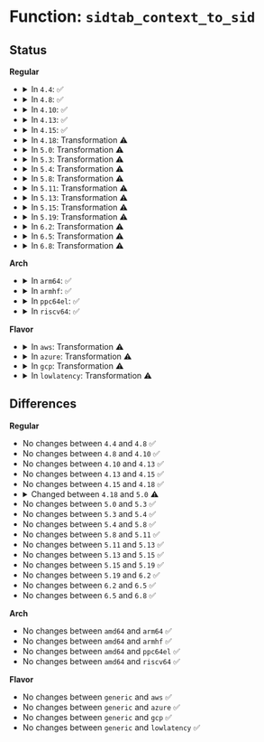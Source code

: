 # Function: <code>sidtab_context_to_sid</code>

## Status
<b>Regular</b>
<ul>
<li>
<details>
<summary>In <code>4.4</code>: ✅</summary>

```c
int sidtab_context_to_sid(struct sidtab *s, struct context *context, u32 *out_sid);
```

**Collision:** Unique Global

**Inline:** No

**Transformation:** False

**Instances:**

```
In security/selinux/ss/sidtab.c (ffffffff8134eb40)
Location: security/selinux/ss/sidtab.c:197
Inline: False
Direct callers:
  - security/selinux/ss/services.c:security_port_sid
  - security/selinux/ss/services.c:security_netif_sid
  - security/selinux/ss/services.c:security_netif_sid
  - security/selinux/ss/services.c:security_node_sid
  - security/selinux/ss/services.c:security_get_user_sids
  - security/selinux/ss/services.c:security_genfs_sid
  - security/selinux/ss/services.c:security_fs_use
  - security/selinux/ss/services.c:security_fs_use
  - security/selinux/ss/services.c:security_sid_mls_copy
  - security/selinux/ss/services.c:security_netlbl_secattr_to_sid
```
**Symbols:**

```
ffffffff8134eb40-ffffffff8134ef00: sidtab_context_to_sid (STB_GLOBAL)
```
</details>
</li>
<li>
<details>
<summary>In <code>4.8</code>: ✅</summary>

```c
int sidtab_context_to_sid(struct sidtab *s, struct context *context, u32 *out_sid);
```

**Collision:** Unique Global

**Inline:** No

**Transformation:** False

**Instances:**

```
In security/selinux/ss/sidtab.c (ffffffff81384b40)
Location: security/selinux/ss/sidtab.c:197
Inline: False
Direct callers:
  - security/selinux/ss/services.c:security_netlbl_secattr_to_sid
  - security/selinux/ss/services.c:security_sid_mls_copy
  - security/selinux/ss/services.c:security_fs_use
  - security/selinux/ss/services.c:security_fs_use
  - security/selinux/ss/services.c:security_genfs_sid
  - security/selinux/ss/services.c:security_get_user_sids
  - security/selinux/ss/services.c:security_node_sid
  - security/selinux/ss/services.c:security_netif_sid
  - security/selinux/ss/services.c:security_netif_sid
  - security/selinux/ss/services.c:security_port_sid
```
**Symbols:**

```
ffffffff81384b40-ffffffff81384f1b: sidtab_context_to_sid (STB_GLOBAL)
```
</details>
</li>
<li>
<details>
<summary>In <code>4.10</code>: ✅</summary>

```c
int sidtab_context_to_sid(struct sidtab *s, struct context *context, u32 *out_sid);
```

**Collision:** Unique Global

**Inline:** No

**Transformation:** False

**Instances:**

```
In security/selinux/ss/sidtab.c (ffffffff8139b5d0)
Location: security/selinux/ss/sidtab.c:197
Inline: False
Direct callers:
  - security/selinux/ss/services.c:security_netlbl_secattr_to_sid
  - security/selinux/ss/services.c:security_sid_mls_copy
  - security/selinux/ss/services.c:security_fs_use
  - security/selinux/ss/services.c:security_fs_use
  - security/selinux/ss/services.c:security_genfs_sid
  - security/selinux/ss/services.c:security_get_user_sids
  - security/selinux/ss/services.c:security_node_sid
  - security/selinux/ss/services.c:security_netif_sid
  - security/selinux/ss/services.c:security_netif_sid
  - security/selinux/ss/services.c:security_port_sid
```
**Symbols:**

```
ffffffff8139b5d0-ffffffff8139b9ab: sidtab_context_to_sid (STB_GLOBAL)
```
</details>
</li>
<li>
<details>
<summary>In <code>4.13</code>: ✅</summary>

```c
int sidtab_context_to_sid(struct sidtab *s, struct context *context, u32 *out_sid);
```

**Collision:** Unique Global

**Inline:** No

**Transformation:** False

**Instances:**

```
In security/selinux/ss/sidtab.c (ffffffff813b1cf0)
Location: security/selinux/ss/sidtab.c:190
Inline: False
Direct callers:
  - security/selinux/ss/services.c:security_netlbl_secattr_to_sid
  - security/selinux/ss/services.c:security_sid_mls_copy
  - security/selinux/ss/services.c:security_fs_use
  - security/selinux/ss/services.c:security_fs_use
  - security/selinux/ss/services.c:security_genfs_sid
  - security/selinux/ss/services.c:security_get_user_sids
  - security/selinux/ss/services.c:security_node_sid
  - security/selinux/ss/services.c:security_netif_sid
  - security/selinux/ss/services.c:security_netif_sid
  - security/selinux/ss/services.c:security_ib_endport_sid
  - security/selinux/ss/services.c:security_ib_pkey_sid
  - security/selinux/ss/services.c:security_port_sid
```
**Symbols:**

```
ffffffff813b1cf0-ffffffff813b20f2: sidtab_context_to_sid (STB_GLOBAL)
```
</details>
</li>
<li>
<details>
<summary>In <code>4.15</code>: ✅</summary>

```c
int sidtab_context_to_sid(struct sidtab *s, struct context *context, u32 *out_sid);
```

**Collision:** Unique Global

**Inline:** No

**Transformation:** False

**Instances:**

```
In security/selinux/ss/sidtab.c (ffffffff813d7e30)
Location: security/selinux/ss/sidtab.c:191
Inline: False
Direct callers:
  - security/selinux/ss/services.c:security_netlbl_secattr_to_sid
  - security/selinux/ss/services.c:security_sid_mls_copy
  - security/selinux/ss/services.c:security_fs_use
  - security/selinux/ss/services.c:security_fs_use
  - security/selinux/ss/services.c:security_genfs_sid
  - security/selinux/ss/services.c:security_get_user_sids
  - security/selinux/ss/services.c:security_node_sid
  - security/selinux/ss/services.c:security_netif_sid
  - security/selinux/ss/services.c:security_netif_sid
  - security/selinux/ss/services.c:security_ib_endport_sid
  - security/selinux/ss/services.c:security_ib_pkey_sid
  - security/selinux/ss/services.c:security_port_sid
  - security/selinux/ss/services.c:security_context_to_sid_core
```
**Symbols:**

```
ffffffff813d7e30-ffffffff813d8232: sidtab_context_to_sid (STB_GLOBAL)
```
</details>
</li>
<li>
<details>
<summary>In <code>4.18</code>: Transformation ⚠️</summary>

```c
int sidtab_context_to_sid(struct sidtab *s, struct context *context, u32 *out_sid);
```

**Collision:** Unique Global

**Inline:** No

**Transformation:** True

**Instances:**

```
In security/selinux/ss/sidtab.c (0)
Location: security/selinux/ss/sidtab.c:191
Inline: False
Direct callers:
  - security/selinux/ss/services.c:security_netlbl_secattr_to_sid
  - security/selinux/ss/services.c:security_sid_mls_copy
  - security/selinux/ss/services.c:security_fs_use
  - security/selinux/ss/services.c:security_fs_use
  - security/selinux/ss/services.c:security_genfs_sid
  - security/selinux/ss/services.c:security_get_user_sids
  - security/selinux/ss/services.c:security_node_sid
  - security/selinux/ss/services.c:security_netif_sid
  - security/selinux/ss/services.c:security_netif_sid
  - security/selinux/ss/services.c:security_ib_endport_sid
  - security/selinux/ss/services.c:security_ib_pkey_sid
  - security/selinux/ss/services.c:security_port_sid
```
**Symbols:**

```
ffffffff81408a31-ffffffff81408a4e: sidtab_context_to_sid.cold.3 (STB_LOCAL)
ffffffff81408460-ffffffff8140882e: sidtab_context_to_sid (STB_GLOBAL)
```
</details>
</li>
<li>
<details>
<summary>In <code>5.0</code>: Transformation ⚠️</summary>

```c
int sidtab_context_to_sid(struct sidtab *s, struct context *context, u32 *sid);
```

**Collision:** Unique Global

**Inline:** No

**Transformation:** True

**Instances:**

```
In security/selinux/ss/sidtab.c (0)
Location: security/selinux/ss/sidtab.c:339
Inline: False
Direct callers:
  - security/selinux/ss/services.c:security_netlbl_secattr_to_sid
  - security/selinux/ss/services.c:security_sid_mls_copy
  - security/selinux/ss/services.c:security_fs_use
  - security/selinux/ss/services.c:security_fs_use
  - security/selinux/ss/services.c:security_genfs_sid
  - security/selinux/ss/services.c:security_get_user_sids
  - security/selinux/ss/services.c:security_node_sid
  - security/selinux/ss/services.c:security_netif_sid
  - security/selinux/ss/services.c:security_netif_sid
  - security/selinux/ss/services.c:security_ib_endport_sid
  - security/selinux/ss/services.c:security_ib_pkey_sid
  - security/selinux/ss/services.c:security_port_sid
```
**Symbols:**

```
ffffffff81424d0d-ffffffff81424d22: sidtab_context_to_sid.cold.7 (STB_LOCAL)
ffffffff814244b0-ffffffff81424af0: sidtab_context_to_sid (STB_GLOBAL)
```
</details>
</li>
<li>
<details>
<summary>In <code>5.3</code>: Transformation ⚠️</summary>

```c
int sidtab_context_to_sid(struct sidtab *s, struct context *context, u32 *sid);
```

**Collision:** Unique Global

**Inline:** No

**Transformation:** True

**Instances:**

```
In security/selinux/ss/sidtab.c (0)
Location: security/selinux/ss/sidtab.c:344
Inline: False
Direct callers:
  - security/selinux/ss/services.c:security_netlbl_secattr_to_sid
  - security/selinux/ss/services.c:security_sid_mls_copy
  - security/selinux/ss/services.c:security_fs_use
  - security/selinux/ss/services.c:security_fs_use
  - security/selinux/ss/services.c:security_genfs_sid
  - security/selinux/ss/services.c:security_get_user_sids
  - security/selinux/ss/services.c:security_node_sid
  - security/selinux/ss/services.c:security_netif_sid
  - security/selinux/ss/services.c:security_netif_sid
  - security/selinux/ss/services.c:security_ib_endport_sid
  - security/selinux/ss/services.c:security_ib_pkey_sid
  - security/selinux/ss/services.c:security_port_sid
```
**Symbols:**

```
ffffffff814528f8-ffffffff8145290d: sidtab_context_to_sid.cold (STB_LOCAL)
ffffffff81452020-ffffffff814526c1: sidtab_context_to_sid (STB_GLOBAL)
```
</details>
</li>
<li>
<details>
<summary>In <code>5.4</code>: Transformation ⚠️</summary>

```c
int sidtab_context_to_sid(struct sidtab *s, struct context *context, u32 *sid);
```

**Collision:** Unique Global

**Inline:** No

**Transformation:** True

**Instances:**

```
In security/selinux/ss/sidtab.c (0)
Location: security/selinux/ss/sidtab.c:338
Inline: False
Direct callers:
  - security/selinux/ss/services.c:security_netlbl_secattr_to_sid
  - security/selinux/ss/services.c:security_sid_mls_copy
  - security/selinux/ss/services.c:security_fs_use
  - security/selinux/ss/services.c:security_fs_use
  - security/selinux/ss/services.c:security_genfs_sid
  - security/selinux/ss/services.c:security_get_user_sids
  - security/selinux/ss/services.c:security_node_sid
  - security/selinux/ss/services.c:security_netif_sid
  - security/selinux/ss/services.c:security_netif_sid
  - security/selinux/ss/services.c:security_ib_endport_sid
  - security/selinux/ss/services.c:security_ib_pkey_sid
  - security/selinux/ss/services.c:security_port_sid
```
**Symbols:**

```
ffffffff8146c698-ffffffff8146c6ad: sidtab_context_to_sid.cold (STB_LOCAL)
ffffffff8146bdf0-ffffffff8146c465: sidtab_context_to_sid (STB_GLOBAL)
```
</details>
</li>
<li>
<details>
<summary>In <code>5.8</code>: Transformation ⚠️</summary>

```c
int sidtab_context_to_sid(struct sidtab *s, struct context *context, u32 *sid);
```

**Collision:** Unique Global

**Inline:** No

**Transformation:** True

**Instances:**

```
In security/selinux/ss/sidtab.c (0)
Location: security/selinux/ss/sidtab.c:263
Inline: False
Direct callers:
  - security/selinux/ss/services.c:security_netlbl_secattr_to_sid
  - security/selinux/ss/services.c:security_sid_mls_copy
  - security/selinux/ss/services.c:security_fs_use
  - security/selinux/ss/services.c:security_get_user_sids
  - security/selinux/ss/services.c:security_node_sid
  - security/selinux/ss/services.c:security_netif_sid
  - security/selinux/ss/services.c:security_netif_sid
  - security/selinux/ss/services.c:security_ib_endport_sid
  - security/selinux/ss/services.c:security_ib_pkey_sid
  - security/selinux/ss/services.c:security_port_sid
  - security/selinux/ss/services.c:security_context_to_sid_core
```
**Symbols:**

```
ffffffff814c0e2f-ffffffff814c0e54: sidtab_context_to_sid.cold (STB_LOCAL)
ffffffff814c0660-ffffffff814c0a5c: sidtab_context_to_sid (STB_GLOBAL)
```
</details>
</li>
<li>
<details>
<summary>In <code>5.11</code>: Transformation ⚠️</summary>

```c
int sidtab_context_to_sid(struct sidtab *s, struct context *context, u32 *sid);
```

**Collision:** Unique Global

**Inline:** No

**Transformation:** True

**Instances:**

```
In security/selinux/ss/sidtab.c (0)
Location: security/selinux/ss/sidtab.c:263
Inline: False
Direct callers:
  - security/selinux/ss/services.c:security_netlbl_secattr_to_sid
  - security/selinux/ss/services.c:security_sid_mls_copy
  - security/selinux/ss/services.c:security_fs_use
  - security/selinux/ss/services.c:__security_genfs_sid
  - security/selinux/ss/services.c:security_get_user_sids
  - security/selinux/ss/services.c:security_node_sid
  - security/selinux/ss/services.c:security_netif_sid
  - security/selinux/ss/services.c:security_netif_sid
  - security/selinux/ss/services.c:security_ib_endport_sid
  - security/selinux/ss/services.c:security_ib_pkey_sid
  - security/selinux/ss/services.c:security_port_sid
  - security/selinux/ss/services.c:security_context_to_sid_core
```
**Symbols:**

```
ffffffff81bf070f-ffffffff81bf0734: sidtab_context_to_sid.cold (STB_LOCAL)
ffffffff814de0e0-ffffffff814de4dc: sidtab_context_to_sid (STB_GLOBAL)
```
</details>
</li>
<li>
<details>
<summary>In <code>5.13</code>: Transformation ⚠️</summary>

```c
int sidtab_context_to_sid(struct sidtab *s, struct context *context, u32 *sid);
```

**Collision:** Unique Global

**Inline:** No

**Transformation:** True

**Instances:**

```
In security/selinux/ss/sidtab.c (0)
Location: security/selinux/ss/sidtab.c:264
Inline: False
Direct callers:
  - security/selinux/ss/services.c:security_netlbl_secattr_to_sid
  - security/selinux/ss/services.c:security_sid_mls_copy
  - security/selinux/ss/services.c:security_fs_use
  - security/selinux/ss/services.c:__security_genfs_sid
  - security/selinux/ss/services.c:security_get_user_sids
  - security/selinux/ss/services.c:security_node_sid
  - security/selinux/ss/services.c:security_netif_sid
  - security/selinux/ss/services.c:security_netif_sid
  - security/selinux/ss/services.c:security_ib_endport_sid
  - security/selinux/ss/services.c:security_ib_pkey_sid
  - security/selinux/ss/services.c:security_port_sid
  - security/selinux/ss/services.c:security_context_to_sid_core
```
**Symbols:**

```
ffffffff81be285c-ffffffff81be2881: sidtab_context_to_sid.cold (STB_LOCAL)
ffffffff814e4a40-ffffffff814e4e59: sidtab_context_to_sid (STB_GLOBAL)
```
</details>
</li>
<li>
<details>
<summary>In <code>5.15</code>: Transformation ⚠️</summary>

```c
int sidtab_context_to_sid(struct sidtab *s, struct context *context, u32 *sid);
```

**Collision:** Unique Global

**Inline:** No

**Transformation:** True

**Instances:**

```
In security/selinux/ss/sidtab.c (0)
Location: security/selinux/ss/sidtab.c:264
Inline: False
Direct callers:
  - security/selinux/ss/services.c:security_netlbl_secattr_to_sid
  - security/selinux/ss/services.c:security_sid_mls_copy
  - security/selinux/ss/services.c:security_fs_use
  - security/selinux/ss/services.c:__security_genfs_sid
  - security/selinux/ss/services.c:security_get_user_sids
  - security/selinux/ss/services.c:security_node_sid
  - security/selinux/ss/services.c:security_netif_sid
  - security/selinux/ss/services.c:security_ib_endport_sid
  - security/selinux/ss/services.c:security_ib_pkey_sid
  - security/selinux/ss/services.c:security_port_sid
  - security/selinux/ss/services.c:security_context_to_sid_core
```
**Symbols:**

```
ffffffff81cd435a-ffffffff81cd43a0: sidtab_context_to_sid.cold (STB_LOCAL)
ffffffff8153e080-ffffffff8153e4a5: sidtab_context_to_sid (STB_GLOBAL)
```
</details>
</li>
<li>
<details>
<summary>In <code>5.19</code>: Transformation ⚠️</summary>

```c
int sidtab_context_to_sid(struct sidtab *s, struct context *context, u32 *sid);
```

**Collision:** Unique Global

**Inline:** No

**Transformation:** True

**Instances:**

```
In security/selinux/ss/sidtab.c (0)
Location: security/selinux/ss/sidtab.c:264
Inline: False
Direct callers:
  - security/selinux/ss/services.c:security_netlbl_secattr_to_sid
  - security/selinux/ss/services.c:security_sid_mls_copy
  - security/selinux/ss/services.c:security_fs_use
  - security/selinux/ss/services.c:__security_genfs_sid
  - security/selinux/ss/services.c:security_get_user_sids
  - security/selinux/ss/services.c:security_node_sid
  - security/selinux/ss/services.c:security_netif_sid
  - security/selinux/ss/services.c:security_ib_endport_sid
  - security/selinux/ss/services.c:security_ib_pkey_sid
  - security/selinux/ss/services.c:security_port_sid
  - security/selinux/ss/services.c:security_compute_sid
  - security/selinux/ss/services.c:security_context_to_sid_core
```
**Symbols:**

```
ffffffff81e872e4-ffffffff81e87322: sidtab_context_to_sid.cold (STB_LOCAL)
ffffffff815d5a80-ffffffff815d5e81: sidtab_context_to_sid (STB_GLOBAL)
```
</details>
</li>
<li>
<details>
<summary>In <code>6.2</code>: Transformation ⚠️</summary>

```c
int sidtab_context_to_sid(struct sidtab *s, struct context *context, u32 *sid);
```

**Collision:** Unique Global

**Inline:** No

**Transformation:** True

**Instances:**

```
In security/selinux/ss/sidtab.c (0)
Location: security/selinux/ss/sidtab.c:265
Inline: False
Direct callers:
  - security/selinux/ss/services.c:security_netlbl_secattr_to_sid
  - security/selinux/ss/services.c:security_sid_mls_copy
  - security/selinux/ss/services.c:security_fs_use
  - security/selinux/ss/services.c:__security_genfs_sid
  - security/selinux/ss/services.c:security_get_user_sids
  - security/selinux/ss/services.c:security_node_sid
  - security/selinux/ss/services.c:security_netif_sid
  - security/selinux/ss/services.c:security_ib_endport_sid
  - security/selinux/ss/services.c:security_ib_pkey_sid
  - security/selinux/ss/services.c:security_port_sid
  - security/selinux/ss/services.c:security_compute_sid
  - security/selinux/ss/services.c:security_context_to_sid_core
```
**Symbols:**

```
ffffffff82073a40-ffffffff82073a61: sidtab_context_to_sid.cold (STB_LOCAL)
ffffffff81683ce0-ffffffff81684103: sidtab_context_to_sid (STB_GLOBAL)
```
</details>
</li>
<li>
<details>
<summary>In <code>6.5</code>: Transformation ⚠️</summary>

```c
int sidtab_context_to_sid(struct sidtab *s, struct context *context, u32 *sid);
```

**Collision:** Unique Global

**Inline:** No

**Transformation:** True

**Instances:**

```
In security/selinux/ss/sidtab.c (0)
Location: security/selinux/ss/sidtab.c:265
Inline: False
Direct callers:
  - security/selinux/ss/services.c:security_netlbl_secattr_to_sid
  - security/selinux/ss/services.c:security_sid_mls_copy
  - security/selinux/ss/services.c:security_fs_use
  - security/selinux/ss/services.c:__security_genfs_sid
  - security/selinux/ss/services.c:security_get_user_sids
  - security/selinux/ss/services.c:security_node_sid
  - security/selinux/ss/services.c:security_netif_sid
  - security/selinux/ss/services.c:security_ib_endport_sid
  - security/selinux/ss/services.c:security_ib_pkey_sid
  - security/selinux/ss/services.c:security_port_sid
  - security/selinux/ss/services.c:security_compute_sid
  - security/selinux/ss/services.c:security_context_to_sid_core
```
**Symbols:**

```
ffffffff820f3615-ffffffff820f3636: sidtab_context_to_sid.cold (STB_LOCAL)
ffffffff816bc040-ffffffff816bc47d: sidtab_context_to_sid (STB_GLOBAL)
```
</details>
</li>
<li>
<details>
<summary>In <code>6.8</code>: Transformation ⚠️</summary>

```c
int sidtab_context_to_sid(struct sidtab *s, struct context *context, u32 *sid);
```

**Collision:** Unique Global

**Inline:** No

**Transformation:** True

**Instances:**

```
In security/selinux/ss/sidtab.c (0)
Location: security/selinux/ss/sidtab.c:265
Inline: False
Direct callers:
  - security/selinux/ss/services.c:security_netlbl_secattr_to_sid
  - security/selinux/ss/services.c:security_sid_mls_copy
  - security/selinux/ss/services.c:security_fs_use
  - security/selinux/ss/services.c:__security_genfs_sid
  - security/selinux/ss/services.c:security_get_user_sids
  - security/selinux/ss/services.c:security_node_sid
  - security/selinux/ss/services.c:security_netif_sid
  - security/selinux/ss/services.c:security_ib_endport_sid
  - security/selinux/ss/services.c:security_ib_pkey_sid
  - security/selinux/ss/services.c:security_port_sid
  - security/selinux/ss/services.c:security_compute_sid
  - security/selinux/ss/services.c:security_context_to_sid_core
```
**Symbols:**

```
ffffffff821d07ef-ffffffff821d0810: sidtab_context_to_sid.cold (STB_LOCAL)
ffffffff816f8b70-ffffffff816f8fad: sidtab_context_to_sid (STB_GLOBAL)
```
</details>
</li>
</ul>
<b>Arch</b>
<ul>
<li>
<details>
<summary>In <code>arm64</code>: ✅</summary>

```c
int sidtab_context_to_sid(struct sidtab *s, struct context *context, u32 *sid);
```

**Collision:** Unique Global

**Inline:** No

**Transformation:** False

**Instances:**

```
In security/selinux/ss/sidtab.c (ffff80001055ac78)
Location: security/selinux/ss/sidtab.c:338
Inline: False
Direct callers:
  - security/selinux/ss/services.c:security_netlbl_secattr_to_sid
  - security/selinux/ss/services.c:security_sid_mls_copy
  - security/selinux/ss/services.c:security_fs_use
  - security/selinux/ss/services.c:security_fs_use
  - security/selinux/ss/services.c:security_genfs_sid
  - security/selinux/ss/services.c:security_get_user_sids
  - security/selinux/ss/services.c:security_node_sid
  - security/selinux/ss/services.c:security_netif_sid
  - security/selinux/ss/services.c:security_netif_sid
  - security/selinux/ss/services.c:security_ib_endport_sid
  - security/selinux/ss/services.c:security_ib_pkey_sid
  - security/selinux/ss/services.c:security_port_sid
```
**Symbols:**

```
ffff80001055ac78-ffff80001055b27c: sidtab_context_to_sid (STB_GLOBAL)
```
</details>
</li>
<li>
<details>
<summary>In <code>armhf</code>: ✅</summary>

```c
int sidtab_context_to_sid(struct sidtab *s, struct context *context, u32 *sid);
```

**Collision:** Unique Global

**Inline:** No

**Transformation:** False

**Instances:**

```
In security/selinux/ss/sidtab.c (c070f444)
Location: security/selinux/ss/sidtab.c:338
Inline: False
Direct callers:
  - security/selinux/ss/services.c:security_netlbl_secattr_to_sid
  - security/selinux/ss/services.c:security_sid_mls_copy
  - security/selinux/ss/services.c:security_fs_use
  - security/selinux/ss/services.c:security_fs_use
  - security/selinux/ss/services.c:security_genfs_sid
  - security/selinux/ss/services.c:security_get_user_sids
  - security/selinux/ss/services.c:security_node_sid
  - security/selinux/ss/services.c:security_netif_sid
  - security/selinux/ss/services.c:security_netif_sid
  - security/selinux/ss/services.c:security_ib_endport_sid
  - security/selinux/ss/services.c:security_ib_pkey_sid
  - security/selinux/ss/services.c:security_port_sid
  - security/selinux/ss/services.c:security_context_to_sid_core
```
**Symbols:**

```
c070f444-c070fb4c: sidtab_context_to_sid (STB_GLOBAL)
```
</details>
</li>
<li>
<details>
<summary>In <code>ppc64el</code>: ✅</summary>

```c
int sidtab_context_to_sid(struct sidtab *s, struct context *context, u32 *sid);
```

**Collision:** Unique Global

**Inline:** No

**Transformation:** False

**Instances:**

```
In security/selinux/ss/sidtab.c (c0000000006b9a00)
Location: security/selinux/ss/sidtab.c:338
Inline: False
Direct callers:
  - security/selinux/ss/services.c:security_netlbl_secattr_to_sid
  - security/selinux/ss/services.c:security_sid_mls_copy
  - security/selinux/ss/services.c:security_fs_use
  - security/selinux/ss/services.c:security_fs_use
  - security/selinux/ss/services.c:security_genfs_sid
  - security/selinux/ss/services.c:security_get_user_sids
  - security/selinux/ss/services.c:security_node_sid
  - security/selinux/ss/services.c:security_netif_sid
  - security/selinux/ss/services.c:security_netif_sid
  - security/selinux/ss/services.c:security_ib_endport_sid
  - security/selinux/ss/services.c:security_ib_pkey_sid
  - security/selinux/ss/services.c:security_port_sid
```
**Symbols:**

```
c0000000006b9a00-c0000000006ba55c: sidtab_context_to_sid (STB_GLOBAL)
```
</details>
</li>
<li>
<details>
<summary>In <code>riscv64</code>: ✅</summary>

```c
int sidtab_context_to_sid(struct sidtab *s, struct context *context, u32 *sid);
```

**Collision:** Unique Global

**Inline:** No

**Transformation:** False

**Instances:**

```
In security/selinux/ss/sidtab.c (ffffffe0003b1b98)
Location: security/selinux/ss/sidtab.c:338
Inline: False
Direct callers:
  - security/selinux/ss/services.c:security_netlbl_secattr_to_sid
  - security/selinux/ss/services.c:security_sid_mls_copy
  - security/selinux/ss/services.c:security_fs_use
  - security/selinux/ss/services.c:security_fs_use
  - security/selinux/ss/services.c:security_genfs_sid
  - security/selinux/ss/services.c:security_get_user_sids
  - security/selinux/ss/services.c:security_node_sid
  - security/selinux/ss/services.c:security_netif_sid
  - security/selinux/ss/services.c:security_netif_sid
  - security/selinux/ss/services.c:security_ib_endport_sid
  - security/selinux/ss/services.c:security_ib_pkey_sid
  - security/selinux/ss/services.c:security_port_sid
```
**Symbols:**

```
ffffffe0003b1b98-ffffffe0003b20b8: sidtab_context_to_sid (STB_GLOBAL)
```
</details>
</li>
</ul>
<b>Flavor</b>
<ul>
<li>
<details>
<summary>In <code>aws</code>: Transformation ⚠️</summary>

```c
int sidtab_context_to_sid(struct sidtab *s, struct context *context, u32 *sid);
```

**Collision:** Unique Global

**Inline:** No

**Transformation:** True

**Instances:**

```
In security/selinux/ss/sidtab.c (0)
Location: security/selinux/ss/sidtab.c:338
Inline: False
Direct callers:
  - security/selinux/ss/services.c:security_netlbl_secattr_to_sid
  - security/selinux/ss/services.c:security_sid_mls_copy
  - security/selinux/ss/services.c:security_fs_use
  - security/selinux/ss/services.c:security_fs_use
  - security/selinux/ss/services.c:security_genfs_sid
  - security/selinux/ss/services.c:security_get_user_sids
  - security/selinux/ss/services.c:security_node_sid
  - security/selinux/ss/services.c:security_netif_sid
  - security/selinux/ss/services.c:security_netif_sid
  - security/selinux/ss/services.c:security_ib_endport_sid
  - security/selinux/ss/services.c:security_ib_pkey_sid
  - security/selinux/ss/services.c:security_port_sid
```
**Symbols:**

```
ffffffff81464c78-ffffffff81464c8d: sidtab_context_to_sid.cold (STB_LOCAL)
ffffffff814643d0-ffffffff81464a45: sidtab_context_to_sid (STB_GLOBAL)
```
</details>
</li>
<li>
<details>
<summary>In <code>azure</code>: Transformation ⚠️</summary>

```c
int sidtab_context_to_sid(struct sidtab *s, struct context *context, u32 *sid);
```

**Collision:** Unique Global

**Inline:** No

**Transformation:** True

**Instances:**

```
In security/selinux/ss/sidtab.c (0)
Location: security/selinux/ss/sidtab.c:338
Inline: False
Direct callers:
  - security/selinux/ss/services.c:security_netlbl_secattr_to_sid
  - security/selinux/ss/services.c:security_sid_mls_copy
  - security/selinux/ss/services.c:security_fs_use
  - security/selinux/ss/services.c:security_fs_use
  - security/selinux/ss/services.c:security_genfs_sid
  - security/selinux/ss/services.c:security_get_user_sids
  - security/selinux/ss/services.c:security_node_sid
  - security/selinux/ss/services.c:security_netif_sid
  - security/selinux/ss/services.c:security_netif_sid
  - security/selinux/ss/services.c:security_ib_endport_sid
  - security/selinux/ss/services.c:security_ib_pkey_sid
  - security/selinux/ss/services.c:security_port_sid
```
**Symbols:**

```
ffffffff814556a8-ffffffff814556bd: sidtab_context_to_sid.cold (STB_LOCAL)
ffffffff81454e00-ffffffff81455475: sidtab_context_to_sid (STB_GLOBAL)
```
</details>
</li>
<li>
<details>
<summary>In <code>gcp</code>: Transformation ⚠️</summary>

```c
int sidtab_context_to_sid(struct sidtab *s, struct context *context, u32 *sid);
```

**Collision:** Unique Global

**Inline:** No

**Transformation:** True

**Instances:**

```
In security/selinux/ss/sidtab.c (0)
Location: security/selinux/ss/sidtab.c:338
Inline: False
Direct callers:
  - security/selinux/ss/services.c:security_netlbl_secattr_to_sid
  - security/selinux/ss/services.c:security_sid_mls_copy
  - security/selinux/ss/services.c:security_fs_use
  - security/selinux/ss/services.c:security_fs_use
  - security/selinux/ss/services.c:security_genfs_sid
  - security/selinux/ss/services.c:security_get_user_sids
  - security/selinux/ss/services.c:security_node_sid
  - security/selinux/ss/services.c:security_netif_sid
  - security/selinux/ss/services.c:security_netif_sid
  - security/selinux/ss/services.c:security_ib_endport_sid
  - security/selinux/ss/services.c:security_ib_pkey_sid
  - security/selinux/ss/services.c:security_port_sid
```
**Symbols:**

```
ffffffff81460d18-ffffffff81460d2d: sidtab_context_to_sid.cold (STB_LOCAL)
ffffffff81460470-ffffffff81460ae5: sidtab_context_to_sid (STB_GLOBAL)
```
</details>
</li>
<li>
<details>
<summary>In <code>lowlatency</code>: Transformation ⚠️</summary>

```c
int sidtab_context_to_sid(struct sidtab *s, struct context *context, u32 *sid);
```

**Collision:** Unique Global

**Inline:** No

**Transformation:** True

**Instances:**

```
In security/selinux/ss/sidtab.c (0)
Location: security/selinux/ss/sidtab.c:338
Inline: False
Direct callers:
  - security/selinux/ss/services.c:security_netlbl_secattr_to_sid
  - security/selinux/ss/services.c:security_sid_mls_copy
  - security/selinux/ss/services.c:security_fs_use
  - security/selinux/ss/services.c:security_fs_use
  - security/selinux/ss/services.c:security_genfs_sid
  - security/selinux/ss/services.c:security_get_user_sids
  - security/selinux/ss/services.c:security_node_sid
  - security/selinux/ss/services.c:security_netif_sid
  - security/selinux/ss/services.c:security_netif_sid
  - security/selinux/ss/services.c:security_ib_endport_sid
  - security/selinux/ss/services.c:security_ib_pkey_sid
  - security/selinux/ss/services.c:security_port_sid
```
**Symbols:**

```
ffffffff81478518-ffffffff8147852d: sidtab_context_to_sid.cold (STB_LOCAL)
ffffffff81477c70-ffffffff814782e5: sidtab_context_to_sid (STB_GLOBAL)
```
</details>
</li>
</ul>

## Differences
<b>Regular</b>
<ul>
<li>
No changes between <code>4.4</code> and <code>4.8</code> ✅
</li>
<li>
No changes between <code>4.8</code> and <code>4.10</code> ✅
</li>
<li>
No changes between <code>4.10</code> and <code>4.13</code> ✅
</li>
<li>
No changes between <code>4.13</code> and <code>4.15</code> ✅
</li>
<li>
No changes between <code>4.15</code> and <code>4.18</code> ✅
</li>
<li>
<details>
<summary>Changed between <code>4.18</code> and <code>5.0</code> ⚠️</summary>
<ul>
<li>
<b>Param added. </b>
<code>u32 *sid</code>
</li>
<li>
<b>Param removed. </b>
<code>u32 *out_sid</code>
</li>
</ul>
</details>
</li>
<li>
No changes between <code>5.0</code> and <code>5.3</code> ✅
</li>
<li>
No changes between <code>5.3</code> and <code>5.4</code> ✅
</li>
<li>
No changes between <code>5.4</code> and <code>5.8</code> ✅
</li>
<li>
No changes between <code>5.8</code> and <code>5.11</code> ✅
</li>
<li>
No changes between <code>5.11</code> and <code>5.13</code> ✅
</li>
<li>
No changes between <code>5.13</code> and <code>5.15</code> ✅
</li>
<li>
No changes between <code>5.15</code> and <code>5.19</code> ✅
</li>
<li>
No changes between <code>5.19</code> and <code>6.2</code> ✅
</li>
<li>
No changes between <code>6.2</code> and <code>6.5</code> ✅
</li>
<li>
No changes between <code>6.5</code> and <code>6.8</code> ✅
</li>
</ul>
<b>Arch</b>
<ul>
<li>
No changes between <code>amd64</code> and <code>arm64</code> ✅
</li>
<li>
No changes between <code>amd64</code> and <code>armhf</code> ✅
</li>
<li>
No changes between <code>amd64</code> and <code>ppc64el</code> ✅
</li>
<li>
No changes between <code>amd64</code> and <code>riscv64</code> ✅
</li>
</ul>
<b>Flavor</b>
<ul>
<li>
No changes between <code>generic</code> and <code>aws</code> ✅
</li>
<li>
No changes between <code>generic</code> and <code>azure</code> ✅
</li>
<li>
No changes between <code>generic</code> and <code>gcp</code> ✅
</li>
<li>
No changes between <code>generic</code> and <code>lowlatency</code> ✅
</li>
</ul>
